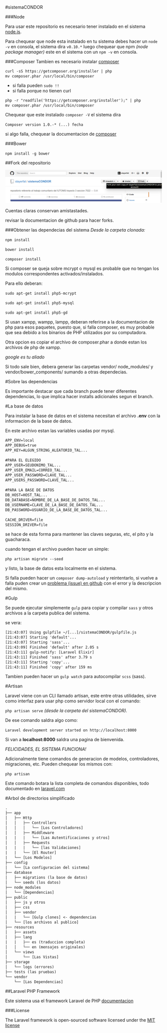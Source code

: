 #sistemaCONDOR

###Node

Para usar este repositorio es necesario tener instalado en el sistema [node.js](http://nodejs.org/).


Para chequear que node esta instalado en tu sistema debes hacer un `node -v` en consola, el sistema dira `v0.10.*` luego chequear que npm _(node package manager)_ este en el sistema con un `npm -v` en consola.

###Composer
Tambien es necesario instalar [composer](https://getcomposer.org/)

```
curl -sS https://getcomposer.org/installer | php
mv composer.phar /usr/local/bin/composer
```

- si falla pueden `sudo !!`
- si falla porque no tienen curl
```
php -r "readfile('https://getcomposer.org/installer');" | php
mv composer.phar /usr/local/bin/composer
```

Chequear que este instalado `composer -V` el sistema dira

`Composer version 1.0.-* (...) fecha`

si algo falla, chequear la documentacion de
[composer](https://getcomposer.org/)

###Bower

`npm install -g bower`

##Fork del repositorio

![](fork.png)

Cuentas claras conservan amistastades.

revisar la documentacion de github para hacer forks.

###Obtener las dependecias del sistema
_Desde la carpeta clonada:_

`npm install`

`bower install`

`composer install`

Si composer se queja sobre mcrypt o mysql es probable que no tengan los modulos correspondentes activados/instalados.

Para ello deberan:

`sudo apt-get install php5-mcrypt`

`sudo apt-get install php5-mysql`

`sudo apt-get install php5-gd`

Si usan xampp, wampp, lampp, deberan referirse a la documentacion de php para esos paquetes, puesto que, si falla composer, es muy probable que sea debido a los binarios de PHP utilizados por su computadora.

Otra opcion es copiar el archivo de composer.phar a donde estan los archivos de php de xampp.

*google es tu aliado*

Si todo sale bien, debera generar las carpetas vendor/ node_modules/ y vendor/bower_components/ sumando a otras dependecias.

#Sobre las dependencias

Es importante destacar que cada branch puede tener diferentes dependencias, lo que implica hacer installs adicionales segun el branch.

#La base de datos

Para instalar la base de datos en el sistema necesitan el archivo **.env** con la informacion de la base de datos.

En este archivo estan las variables usadas por mysql.


```
APP_ENV=local
APP_DEBUG=true
APP_KEY=ALGUN_STRING_ALEATORIO_TAL...

#PARA EL ELEGIDO
APP_USER=SEUDONIMO_TAL...
APP_USER_EMAIL=CORREO_TAL...
APP_USER_PASSWORD=CLAVE_TAL...
APP_USERS_PASSWORD=CLAVE_TAL...

#PARA LA BASE DE DATOS
DB_HOST=HOST_TAL...
DB_DATABASE=NOMBRE_DE_LA_BASE_DE_DATOS_TAL...
DB_USERNAME=CLAVE_DE_LA_BASE_DE_DATOS_TAL...
DB_PASSWORD=USUARIO_DE_LA_BASE_DE_DATOS_TAL...

CACHE_DRIVER=file
SESSION_DRIVER=file
```

se hace de esta forma para mantener las claves seguras, etc, el pito y la guacharaca.

cuando tengan el archivo pueden hacer un simple:

`php artisan migrate --seed`

y listo, la base de datos esta localmente en el sistema.

Si falla pueden hacer un `composer dump-autoload` y reintentarlo, si vuelve a falla puden crear un [problema (issue) en github](https://github.com/slayerfat/sistemaCONDOR/issues) con el error y la descripcion del mismo.

#Gulp

Se puede ejecutar simplemente `gulp` para copiar y compilar `sass` y otros archivos a la carpeta publica del sistema.

se vera:

```
[21:43:07] Using gulpfile ~/[...]/sistemaCONDOR/gulpfile.js
[21:43:07] Starting 'default'...
[21:43:07] Starting 'sass'...
[21:43:09] Finished 'default' after 2.05 s
[21:43:11] gulp-notify: [Laravel Elixir]
[21:43:11] Finished 'sass' after 3.79 s
[21:43:11] Starting 'copy'...
[21:43:11] Finished 'copy' after 159 ms
```

Tambien pueden hacer un `gulp watch` para autocompilar `scss` (sass).

#Artisan

Laravel viene con un CLI llamado artisan, este entre otras utilidades, sirve como interfaz para usar php como servidor local con el comando:

`php artisan serve` *(desde la carpeta del sistemaCONDOR).*

De ese comando saldra algo como:

`Laravel development server started on http://localhost:8000`

Si van a **localhost:8000** saldra una pagina de bienvenida.

*FELICIDADES, EL SISTEMA FUNCIONA!*

Adicionalmente tiene comandos de generacion de modelos, controladores, migraciones, etc. Pueden chequear los mismos con:

`php artisan`

Este comando botara la lista completa de comandos disponibles, todo documentado en [laravel.com](http://laravel.com/docs/5.0)

#Arbol de directorios simplificado

```
.
├── app
│   ├── Http
│   │   ├── Controllers
│   │   │   └── [Los Controladores]
│   │   ├── Middleware
|   |   |   └── [Las Autentificaciones y otros]
│   │   ├── Requests
|   |   |   └── [las Validaciones]
|   |   └── [El Router]
|   └── [Los Modelos]
├── config
│   └── [La configuracion del sistema]
├── database
│   ├── migrations (la base de datos)
│   └── seeds (los datos)
├── node_modules
│   └── [Dependencias]
├── public
│   ├── js y otros
│   ├── css
│   ├── vendor
│   |   └── [Gulp clones] <- dependencias
│   └── [los archivos al publico]
├── resources
│   ├── assets
│   ├── lang
|   |   ├── es (traduccion completa)
│   │   └── en (mensajes originales)
│   └── views
│       └── [Las Vistas]
├── storage
│   └── logs (errores)
├── tests (las pruebas)
└── vendor
    └── [Las Dependencias]
```

##Laravel PHP Framework

Este sistema usa el framework Laravel de PHP [documentacion](http://laravel.com/docs/5.0)

###License

The Laravel framework is open-sourced software licensed under the [MIT license](http://opensource.org/licenses/MIT)
